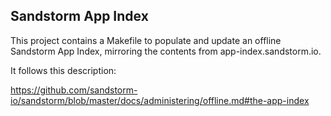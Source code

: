 ## Sandstorm App Index

This project contains a Makefile to populate and update an offline Sandstorm App Index, mirroring the contents from app-index.sandstorm.io.

It follows this description:

https://github.com/sandstorm-io/sandstorm/blob/master/docs/administering/offline.md#the-app-index
